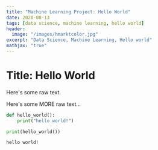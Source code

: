 ```yaml
---
title: "Machine Learning Project: Hello World"
date: 2020-08-13
tags: [data science, machine learning, hello world]
header:
  image: "/images/hmarktcolor.jpg"
excerpt: "Data Science, Machine Learning, Hello world"
mathjax: "true"
---
```


# Title: Hello World

Here's some raw text.

Here's some MORE raw text...


```python
def hello_world():
    print("hello world!")

print(hello_world())
```

```python
hello world!
```
